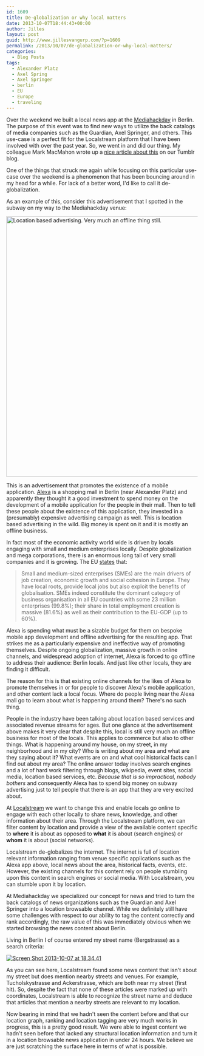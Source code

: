 ```yaml
---
id: 1609
title: De-globalization or why local matters
date: 2013-10-07T18:44:43+00:00
author: Jilles
layout: post
guid: http://www.jillesvangurp.com/?p=1609
permalink: /2013/10/07/de-globalization-or-why-local-matters/
categories:
  - Blog Posts
tags:
  - Alexander Platz
  - Axel Spring
  - Axel Springer
  - berlin
  - EU
  - Europe
  - traveling
---
```

Over the weekend we built a local news app at the [Mediahackday](http://www.mediahackday.com/) in Berlin. The purpose of this event was to find new ways to utilize the back catalogs of media companies such as the Guardian, Axel Springer, and others. This use-case is a perfect fit for the Localstream platform that I have been involved with over the past year. So, we went in and did our thing. My colleague Mark MacMahon wrote up a [nice article about this](http://localstream.tumblr.com/post/63311958222/localstream-at-mediahackday) on our Tumblr blog.

One of the things that struck me again while focusing on this particular use-case over the weekend is a phenomenon that has been bouncing around in my head for a while. For lack of a better word, I'd like to call it de-globalization. 

As an example of this, consider this advertisement that I spotted in the subway on my way to the Mediahackday venue:

[<img src="http://farm4.staticflickr.com/3744/10135676035_a447a80312_c.jpg" width="800" height="686" alt="Location based advertising. Very much an offline thing still.">](http://www.flickr.com/photos/jillesvangurp/10135676035/)

This is an advertisement that promotes the existence of a mobile application. [Alexa](http://www.alexacentre.com/) is a shopping mall in Berlin (near Alexander Platz) and apparently they thought it a good investment to spend money on the development of a mobile application for the people in their mall. Then to tell these people about the existence of this application, they invested in a (presumably) expensive advertising campaign as well. This is location based advertising in the wild. Big money is spent on it and it is mostly an offline business. 

In fact most of the economic activity world wide is driven by locals engaging with small and medium enterprises locally. Despite globalization and mega corporations, there is an enormous long tail of very small companies and it is growing. The EU [states](http://www.eurochambres.eu/content/Default.asp?PageID=63) that:

<blockquote>Small and medium-sized enterprises (SMEs) are the main drivers of job creation, economic growth and social cohesion in Europe. They have local roots, provide local jobs but also exploit the benefits of globalisation. SMEs indeed constitute the dominant category of business organisation in all EU countries with some 23 million enterprises (99.8%); their share in total employment creation is massive (81.6%) as well as their contribution to the EU-GDP (up to 60%).</blockquote>

Alexa is spending what must be a sizable budget for them on bespoke mobile app development and offline advertising for the resulting app. That strikes me as a particularly expensive and ineffective way of promoting themselves. Despite ongoing globalization, massive growth in online channels, and widespread adoption of internet, Alexa is forced to go offline to address their audience: Berlin locals. And just like other locals, they are finding it difficult.

The reason for this is that existing online channels for the likes of Alexa to promote themselves in or for people to discover Alexa's mobile application, and other content lack a local focus. Where do people living near the Alexa mall go to learn about what is happening around them? There's no such thing.

People in the industry have been talking about location based services and associated revenue streams for ages. But one glance at the advertisement above makes it very clear that despite this, local is still very much an offline business for most of the locals. This applies to commerce but also to other things. What is happening around my house, on my street, in my neighborhood and in my city? Who is writing about my area and what are they saying about it? What events are on and what cool historical facts can I find out about my area? The online answer today involves search engines and a lot of hard work filtering through blogs, wikipedia, event sites, social media, location based services, etc. <em>Because that is so impractical, nobody bothers</em> and consequently Alexa has to spend big money on subway advertising just to tell people that there is an app that they are very excited about.

At [Localstream](http://localstre.am) we want to change this and enable locals go online to engage with each other locally to share news, knowledge, and other information about their area. Through the Localstream platform, we can filter content by location and provide a view of the available content specific to <strong>where</strong> it is about as opposed to <strong>what</strong> it is about (search engines) or <strong>whom</strong> it is about (social networks).

Localstream de-globalizes the internet. The internet is full of location relevant information ranging from venue specific applications such as the Alexa app above, local news about the area, historical facts, events, etc. However, the existing channels for this content rely on people stumbling upon this content in search engines or social media. With Localstream, you can stumble upon it by location. 

At Mediahackday we specialized our concept for news and tried to turn the back catalogs of news organizations such as the Guardian and Axel Springer into a location browsable channel. While we definitely still have some challenges with respect to our ability to tag the content correctly and rank accordingly, the raw value of this was immediately obvious when we started browsing the news content about Berlin. 

Living in Berlin I of course entered my street name (Bergstrasse) as a search criteria:

[![Screen Shot 2013-10-07 at 18.34.41](https://www.jillesvangurp.com/wp-content/uploads/2013/10/Screen-Shot-2013-10-07-at-18.34.41.png)](https://www.jillesvangurp.com/wp-content/uploads/2013/10/Screen-Shot-2013-10-07-at-18.34.41.png)

As you can see here, Localstream found some news content that isn't about my street but does mention nearby streets and venues. For example, Tucholskystrasse and Ackerstrasse, which are both near my street (first hit). So, despite the fact that none of these articles were marked up with coordinates, Localstream is able to recognize the street name and deduce that articles that mention a nearby streets are relevant to my location. 

Now bearing in mind that we hadn't seen the content before and that our location graph, ranking and location tagging are very much works in progress, this is a pretty good result. We were able to ingest content we hadn't seen before that lacked any structural location information and turn it in a location browsable news application in under 24 hours. We believe we are just scratching the surface here in terms of what is possible.

